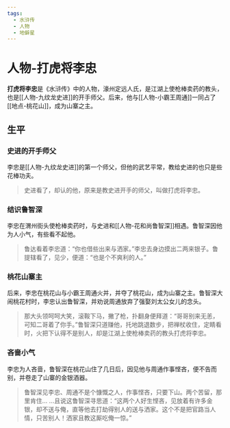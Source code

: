 ```yaml
---
tags:
  - 水浒传
  - 人物
  - 地僻星
---
```


# 人物-打虎将李忠

**打虎将李忠**是《水浒传》中的人物，濠州定远人氏，是江湖上使枪棒卖药的教头，也是[[人物-九纹龙史进]]的开手师父。后来，他与[[人物-小霸王周通]]一同占了[[地点-桃花山]]，成为山寨之主。

## 生平

### 史进的开手师父
李忠是[[人物-九纹龙史进]]的第一个师父，但他的武艺平常，教给史进的也只是些花棒功夫。
> 史进看了，却认的他，原来是教史进开手的师父，叫做打虎将李忠。

### 结识鲁智深
李忠在渭州街头使枪棒卖药时，与史进和[[人物-花和尚鲁智深]]相遇。鲁智深因他为人小气，有些看不起他。
> 鲁达看着李忠道：“你也借些出来与洒家。”李忠去身边摸出二两来银子。鲁提辖看了，见少，便道：“也是个不爽利的人。”

### 桃花山寨主
后来，李忠在桃花山与小霸王周通火并，并夺了桃花山，成为山寨之主。鲁智深大闹桃花村时，李忠认出鲁智深，并劝说周通放弃了强娶刘太公女儿的念头。
> 那大头领呵呵大笑，滚鞍下马，撇了枪，扑翻身便拜道：“哥哥别来无恙，可知二哥着了你手。”鲁智深只道赚他，托地跳退数步，把禅杖收住，定睛看时，火把下认得不是别人，却是江湖上使枪棒卖药的教头打虎将李忠。

### 吝啬小气
李忠为人吝啬，鲁智深在桃花山住了几日后，因见他与周通作事悭吝，便不告而别，并卷走了山寨的金银酒器。
> 鲁智深见李忠、周通不是个慷慨之人，作事悭吝，只要下山。两个苦留，那里肯住...
> ...且说这鲁智深寻思道：“这两个人好生悭吝，见放着有许多金银，却不送与俺，直等他去打劫得别人的送与洒家。这个不是把官路当人情，只苦别人！洒家且教这厮吃俺一惊。”
